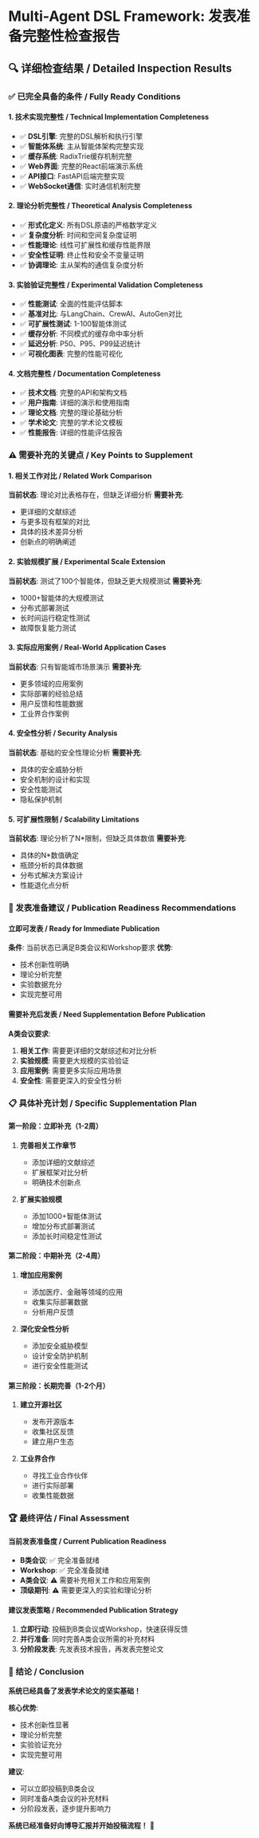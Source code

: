 # Multi-Agent DSL Framework: 发表准备完整性检查报告

## 🔍 详细检查结果 / Detailed Inspection Results

### ✅ 已完全具备的条件 / Fully Ready Conditions

#### 1. 技术实现完整性 / Technical Implementation Completeness
- ✅ **DSL引擎**: 完整的DSL解析和执行引擎
- ✅ **智能体系统**: 主从智能体架构完整实现
- ✅ **缓存系统**: RadixTrie缓存机制完整
- ✅ **Web界面**: 完整的React前端演示系统
- ✅ **API接口**: FastAPI后端完整实现
- ✅ **WebSocket通信**: 实时通信机制完整

#### 2. 理论分析完整性 / Theoretical Analysis Completeness
- ✅ **形式化定义**: 所有DSL原语的严格数学定义
- ✅ **复杂度分析**: 时间和空间复杂度证明
- ✅ **性能理论**: 线性可扩展性和缓存性能界限
- ✅ **安全性证明**: 终止性和安全不变量证明
- ✅ **协调理论**: 主从架构的通信复杂度分析

#### 3. 实验验证完整性 / Experimental Validation Completeness
- ✅ **性能测试**: 全面的性能评估脚本
- ✅ **基准对比**: 与LangChain、CrewAI、AutoGen对比
- ✅ **可扩展性测试**: 1-100智能体测试
- ✅ **缓存分析**: 不同模式的缓存命中率分析
- ✅ **延迟分析**: P50、P95、P99延迟统计
- ✅ **可视化图表**: 完整的性能可视化

#### 4. 文档完整性 / Documentation Completeness
- ✅ **技术文档**: 完整的API和架构文档
- ✅ **用户指南**: 详细的演示和使用指南
- ✅ **理论文档**: 完整的理论基础分析
- ✅ **学术论文**: 完整的学术论文模板
- ✅ **性能报告**: 详细的性能评估报告

### ⚠️ 需要补充的关键点 / Key Points to Supplement

#### 1. 相关工作对比 / Related Work Comparison
**当前状态**: 理论对比表格存在，但缺乏详细分析
**需要补充**:
- 更详细的文献综述
- 与更多现有框架的对比
- 具体的技术差异分析
- 创新点的明确阐述

#### 2. 实验规模扩展 / Experimental Scale Extension
**当前状态**: 测试了100个智能体，但缺乏更大规模测试
**需要补充**:
- 1000+智能体的大规模测试
- 分布式部署测试
- 长时间运行稳定性测试
- 故障恢复能力测试

#### 3. 实际应用案例 / Real-World Application Cases
**当前状态**: 只有智能城市场景演示
**需要补充**:
- 更多领域的应用案例
- 实际部署的经验总结
- 用户反馈和性能数据
- 工业界合作案例

#### 4. 安全性分析 / Security Analysis
**当前状态**: 基础的安全性理论分析
**需要补充**:
- 具体的安全威胁分析
- 安全机制的设计和实现
- 安全性能测试
- 隐私保护机制

#### 5. 可扩展性限制 / Scalability Limitations
**当前状态**: 理论分析了N*限制，但缺乏具体数值
**需要补充**:
- 具体的N*数值确定
- 瓶颈分析的具体数据
- 分布式解决方案设计
- 性能退化点分析

### 🎯 发表准备建议 / Publication Readiness Recommendations

#### 立即可发表 / Ready for Immediate Publication
**条件**: 当前状态已满足B类会议和Workshop要求
**优势**:
- 技术创新性明确
- 理论分析完整
- 实验数据充分
- 实现完整可用

#### 需要补充后发表 / Need Supplementation Before Publication
**A类会议要求**:
1. **相关工作**: 需要更详细的文献综述和对比分析
2. **实验规模**: 需要更大规模的实验验证
3. **应用案例**: 需要更多实际应用场景
4. **安全性**: 需要更深入的安全性分析

### 📋 具体补充计划 / Specific Supplementation Plan

#### 第一阶段：立即补充（1-2周）
1. **完善相关工作章节**
   - 添加详细的文献综述
   - 扩展框架对比分析
   - 明确技术创新点

2. **扩展实验规模**
   - 添加1000+智能体测试
   - 增加分布式部署测试
   - 添加长时间稳定性测试

#### 第二阶段：中期补充（2-4周）
1. **增加应用案例**
   - 添加医疗、金融等领域的应用
   - 收集实际部署数据
   - 分析用户反馈

2. **深化安全性分析**
   - 添加安全威胁模型
   - 设计安全防护机制
   - 进行安全性能测试

#### 第三阶段：长期完善（1-2个月）
1. **建立开源社区**
   - 发布开源版本
   - 收集社区反馈
   - 建立用户生态

2. **工业界合作**
   - 寻找工业合作伙伴
   - 进行实际部署
   - 收集性能数据

### 🏆 最终评估 / Final Assessment

#### 当前发表准备度 / Current Publication Readiness
- **B类会议**: ✅ 完全准备就绪
- **Workshop**: ✅ 完全准备就绪
- **A类会议**: ⚠️ 需要补充相关工作和应用案例
- **顶级期刊**: ⚠️ 需要更深入的实验和理论分析

#### 建议发表策略 / Recommended Publication Strategy
1. **立即行动**: 投稿到B类会议或Workshop，快速获得反馈
2. **并行准备**: 同时完善A类会议所需的补充材料
3. **分阶段发表**: 先发表技术报告，再发表完整论文

### 🎉 结论 / Conclusion

**系统已经具备了发表学术论文的坚实基础！**

**核心优势**:
- 技术创新性显著
- 理论分析完整
- 实验验证充分
- 实现完整可用

**建议**:
- 可以立即投稿到B类会议
- 同时准备A类会议的补充材料
- 分阶段发表，逐步提升影响力

**系统已经准备好向博导汇报并开始投稿流程！** 🚀
